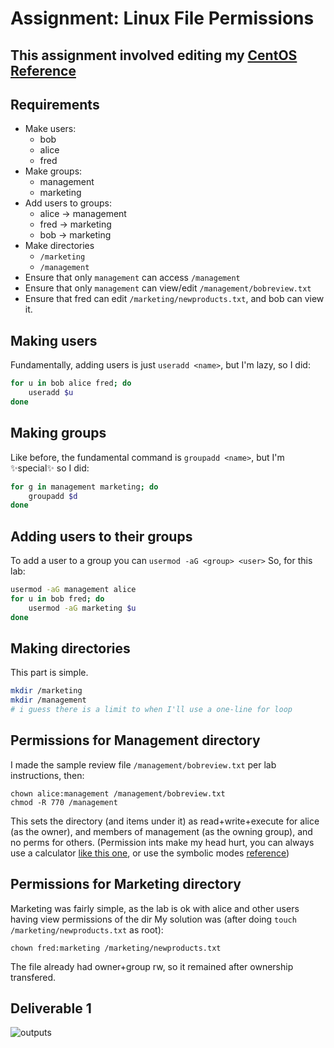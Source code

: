 # Assignment: Linux File Permissions

## This assignment involved editing my [CentOS Reference](/techjournals/centos-commands.md)

## Requirements
* Make users:
    * bob
    * alice
    * fred
* Make groups:
    * management
    * marketing
* Add users to groups:
    * alice -> management
    * fred -> marketing
    * bob -> marketing
* Make directories
    * `/marketing`
    * `/management`
* Ensure that only `management` can access `/management`
* Ensure that only `management` can view/edit `/management/bobreview.txt`
* Ensure that fred can edit `/marketing/newproducts.txt`, and bob can view it.

## Making users
Fundamentally, adding users is just `useradd <name>`, but I'm lazy, so I did:
```bash
for u in bob alice fred; do
    useradd $u
done
```

## Making groups
Like before, the fundamental command is `groupadd <name>`, but I'm ✨special✨ so I did:
```bash
for g in management marketing; do
    groupadd $d
done
```

## Adding users to their groups
To add a user to a group you can `usermod -aG <group> <user>`
So, for this lab:
```bash
usermod -aG management alice
for u in bob fred; do
    usermod -aG marketing $u
done
```

## Making directories
This part is simple. 
```bash
mkdir /marketing
mkdir /management
# i guess there is a limit to when I'll use a one-line for loop
```

## Permissions for Management directory
I made the sample review file `/management/bobreview.txt` per lab instructions, then:
```
chown alice:management /management/bobreview.txt
chmod -R 770 /management
```

This sets the directory (and items under it) as read+write+execute for alice (as the owner), and members of management (as the owning group), and no perms for others. (Permission ints make my head hurt, you can always use a calculator [like this one](https://chmod-calculator.com/), or use the symbolic modes [reference](https://docs.oracle.com/cd/E19683-01/816-4883/6mb2joat8/index.html))

## Permissions for Marketing directory
Marketing was fairly simple, as the lab is ok with alice and other users having view permissions of the dir
My solution was (after doing `touch /marketing/newproducts.txt` as root):
```
chown fred:marketing /marketing/newproducts.txt
```
The file already had owner+group rw, so it remained after ownership transfered.

## Deliverable 1
![outputs](/permslab_deliverable1.png)